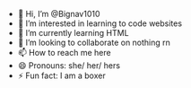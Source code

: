 - 👋 Hi, I’m @Bignav1010
- 👀 I’m interested in learning to code websites
- 🌱 I’m currently learning HTML
- 💞️ I’m looking to collaborate on nothing rn
- 📫 How to reach me here
- 😄 Pronouns: she/ her/ hers
- ⚡ Fun fact: I am a boxer

<!---
Bignav1010/Bignav1010 is a ✨ special ✨ repository because its `README.md` (this file) appears on your GitHub profile.
You can click the Preview link to take a look at your changes.
--->
